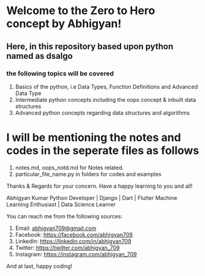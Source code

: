 # Welcome to the Zero to Hero concept by Abhigyan!
## Here, in this repository based upon python named as dsalgo
### the following topics will be covered

1. Basics of the python, i.e Data Types, Function Definitions and Advanced Data Type
2. Intermediate python concepts including the oops concept & inbuilt data structures
3. Advanced python concepts regarding data structures and algorithms

# I will be mentioning the notes and codes in the seperate files as follows
1. notes.md, oops_notd.md for Notes related.
2. particular_file_name.py in folders for codes and examples


Thanks & Regards for your concern. 
Have a happy learning to you and all!

Abhigyan Kumar
Python Developer | Django | Dart | Flutter
Machine Learning Enthusiast | Data Science Learner


You can reach me from the following sources: 

1. Email: abhigyan709@gmail.com
2. Facebook: https://facebook.com/abhigyan709
3. LinkedIn: https://linkedin.com/in/abhigyan709
4. Twitter: https://twitter.com/abhigyan_709
5. Instagram: https://instagram.com/abhigyan_709

And at last, happy coding!